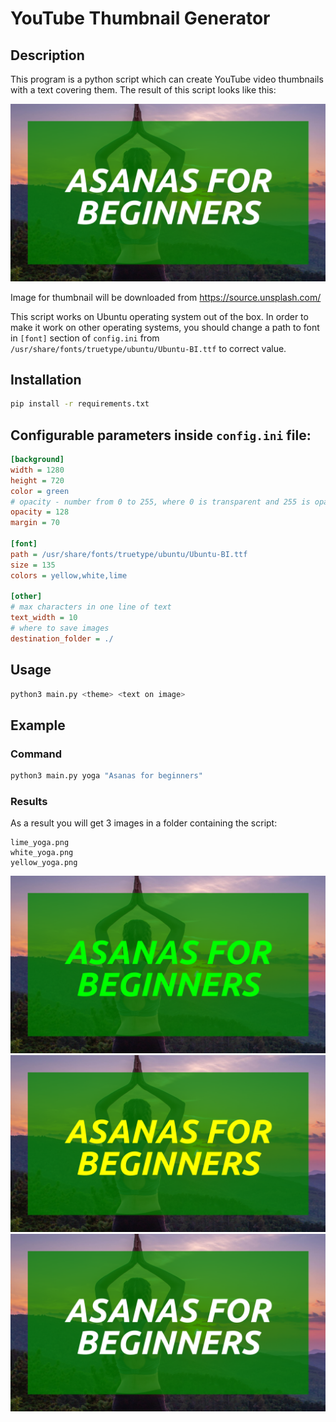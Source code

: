 # YouTube Thumbnail Generator
## Description
This program is a python script which can create YouTube video thumbnails with a text covering them.
The result of this script looks like this:

![Result image 2](example_images/white_yoga.png?raw=true "White")

Image for thumbnail will be downloaded from https://source.unsplash.com/

This script works on Ubuntu operating system out of the box.
In order to make it work on other operating systems, you should change a path to font in 
`[font]` section of `config.ini` from `/usr/share/fonts/truetype/ubuntu/Ubuntu-BI.ttf` to correct value. 
## Installation
```bash
pip install -r requirements.txt
```
## Configurable parameters inside `config.ini` file:
```ini
[background]
width = 1280
height = 720
color = green
# opacity - number from 0 to 255, where 0 is transparent and 255 is opaque
opacity = 128
margin = 70

[font]
path = /usr/share/fonts/truetype/ubuntu/Ubuntu-BI.ttf
size = 135
colors = yellow,white,lime

[other]
# max characters in one line of text
text_width = 10
# where to save images
destination_folder = ./
```
## Usage
```bash
python3 main.py <theme> <text on image>
```
## Example
### Command
```bash
python3 main.py yoga "Asanas for beginners"
```
### Results
As a result you will get 3 images in a folder containing the script:
```
lime_yoga.png
white_yoga.png
yellow_yoga.png
```
![Result image 1](example_images/lime_yoga.png?raw=true "Lime")
![Result image 2](example_images/yellow_yoga.png?raw=true "Yellow")
![Result image 3](example_images/white_yoga.png?raw=true "White")
